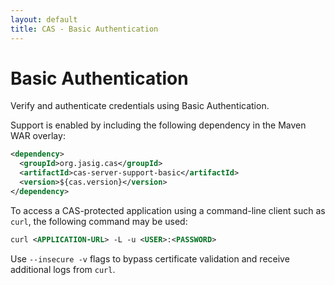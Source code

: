 ```yaml
---
layout: default
title: CAS - Basic Authentication
---
```


# Basic Authentication
Verify and authenticate credentials using Basic Authentication.

Support is enabled by including the following dependency in the Maven WAR overlay:

```xml
<dependency>
  <groupId>org.jasig.cas</groupId>
  <artifactId>cas-server-support-basic</artifactId>
  <version>${cas.version}</version>
</dependency>
```

To access a CAS-protected application using a command-line client such as `curl`, the following command may be used:

```xml
curl <APPLICATION-URL> -L -u <USER>:<PASSWORD>
```

Use `--insecure -v` flags to bypass certificate validation and receive additional logs from `curl`. 
